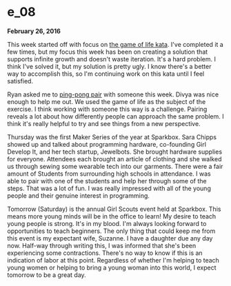 # e_08

**February 26, 2016**

This week started off with focus on [the game of life kata](http://codingdojo.org/cgi-bin/index.pl?action=browse&diff=1&id=KataGameOfLife). I've completed it a few times, but my focus this week has been on creating a solution that supports infinite growth and doesn't waste iteration. It's a hard problem. I think I've solved it, but my solution is pretty ugly. I know there's a better way to accomplish this, so I'm continuing work on this kata until I feel satisfied.

Ryan asked me to [ping-pong pair](https://youtu.be/BLShopf99Kg) with someone this week. Divya was nice enough to help me out. We used the game of life as the subject of the exercise. I think working with someone this way is a challenge. Pairing reveals a lot about how differently people can approach the same problem. I think it's really helpful to try and see things from a new perspective.

Thursday was the first Maker Series of the year at Sparkbox. Sara Chipps showed up and talked about programming hardware, co-founding Girl Develop It, and her tech startup, Jewelbots. She brought hardware supplies for everyone. Attendees each brought an article of clothing and she walked us through sewing some wearable tech into our garments. There were a fair amount of Students from surrounding high schools in attendance. I was able to pair with one of the students and help her through some of the steps. That was a lot of fun. I was really impressed with all of the young people and their genuine interest in programming.

Tomorrow (Saturday) is the annual Girl Scouts event held at Sparkbox. This means more young minds will be in the office to learn! My desire to teach young people is strong. It's in my blood. I'm always looking forward to opportunities to teach beginners. The only thing that could keep me from this event is my expectant wife, Suzanne. I have a daughter due any day now. Half-way through writing this, I was informed that she's been experiencing some contractions. There's no way to know if this is an indication of labor at this point. Regardless of whether I'm helping to teach young women or helping to bring a young woman into this world, I expect tomorrow to be a great day.
